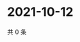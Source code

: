 # 2021-10-12

共 0 条

<!-- BEGIN WEIBO -->
<!-- 最后更新时间 Tue Oct 12 2021 13:09:57 GMT+0800 (China Standard Time) -->

<!-- END WEIBO -->
